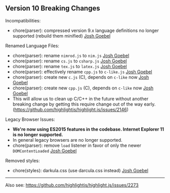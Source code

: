 ## Version 10 Breaking Changes

Incompatibilities:
- chore(parser): compressed version 9.x language definitions no longer supported (rebuild them minified) [Josh Goebel][]

Renamed Language Files:
- chore(parser): rename `nimrod.js` to `nim.js` [Josh Goebel][]
- chore(parser): rename `cs.js` to `csharp.js` [Josh Goebel][]
- chore(parser): rename `tex.js` to `latex.js` [Josh Goebel][]
- chore(parser): effectively rename `cpp.js` to `c-like.js` [Josh Goebel][]
- chore(parser): create new `c.js` (C), depends on `c-like` now [Josh Goebel][]
- chore(parser): create new `cpp.js` (C), depends on `c-like` now [Josh Goebel][]
- This will allow us to clean up C/C++ in the future without another breaking change
  by getting this require change out of the way early.
  (https://github.com/highlightjs/highlight.js/issues/2146)

Legacy Browser Issues:
- **We're now using ES2015 features in the codebase.  Internet Explorer 11 is no longer supported.**
- In general legacy browsers are no longer supported.
- chore(parser): remove `load` listener in favor of only the newer `DOMContentLoaded` [Josh Goebel][]

Removed styles:
- chore(styles): darkula.css (use darcula.css instead) [Josh Goebel][]

[Josh Goebel]: https://github.com/yyyc514

---

Also see:
https://github.com/highlightjs/highlight.js/issues/2273
